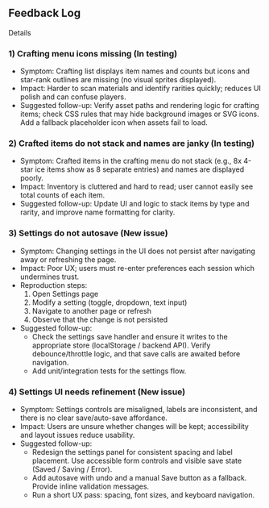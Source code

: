 ## Feedback Log
Details

### 1) Crafting menu icons missing (In testing)
- Symptom: Crafting list displays item names and counts but icons and star-rank outlines are missing (no visual sprites displayed).
- Impact: Harder to scan materials and identify rarities quickly; reduces UI polish and can confuse players.
- Suggested follow-up: Verify asset paths and rendering logic for crafting items; check CSS rules that may hide background images or SVG icons. Add a fallback placeholder icon when assets fail to load.

### 2) Crafted items do not stack and names are janky (In testing)
- Symptom: Crafted items in the crafting menu do not stack (e.g., 8x 4-star ice items show as 8 separate entries) and names are displayed poorly.
- Impact: Inventory is cluttered and hard to read; user cannot easily see total counts of each item.
- Suggested follow-up: Update UI and logic to stack items by type and rarity, and improve name formatting for clarity.

### 3) Settings do not autosave (New issue)
- Symptom: Changing settings in the UI does not persist after navigating away or refreshing the page.
- Impact: Poor UX; users must re-enter preferences each session which undermines trust.
- Reproduction steps:
	1. Open Settings page
	2. Modify a setting (toggle, dropdown, text input)
	3. Navigate to another page or refresh
	4. Observe that the change is not persisted
- Suggested follow-up:
	- Check the settings save handler and ensure it writes to the appropriate store (localStorage / backend API). Verify debounce/throttle logic, and that save calls are awaited before navigation.
	- Add unit/integration tests for the settings flow.

### 4) Settings UI needs refinement (New issue)
- Symptom: Settings controls are misaligned, labels are inconsistent, and there is no clear save/auto-save affordance.
- Impact: Users are unsure whether changes will be kept; accessibility and layout issues reduce usability.
- Suggested follow-up:
	- Redesign the settings panel for consistent spacing and label placement. Use accessible form controls and visible save state (Saved / Saving / Error).
	- Add autosave with undo and a manual Save button as a fallback. Provide inline validation messages.
	- Run a short UX pass: spacing, font sizes, and keyboard navigation.



